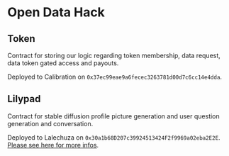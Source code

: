 # Open Data Hack

## Token

Contract for storing our logic regarding token membership, data request, data token gated access and payouts.

Deployed to Calibration on `0x37ec99eae9a6fecec3263781d00d7c6cc14e4dda`.

## Lilypad

Contract for stable diffusion profile picture generation and user question generation and conversation.

Deployed to Lalechuza on `0x30a1b68D207c39924513424F2f9969a02eba2E2E`. [Please see here for more infos](./Lilypad/README.md).
